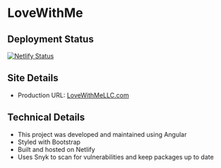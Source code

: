# LoveWithMe

## Deployment Status

[![Netlify Status](https://api.netlify.com/api/v1/badges/02ec91c3-375d-43cd-965c-404f17e4b2e0/deploy-status)](https://app.netlify.com/sites/heartfelt-frangollo-076441/deploys)

## Site Details

- Production URL: [LoveWithMeLLC.com](https://lovewithmellc.com)

## Technical Details

- This project was developed and maintained using Angular
- Styled with Bootstrap
- Built and hosted on Netlify
- Uses Snyk to scan for vulnerabilities and keep packages up to date
